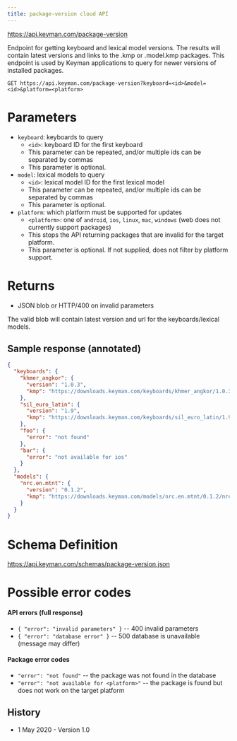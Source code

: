 ```yaml
---
title: package-version cloud API
---
```


https://api.keyman.com/package-version

Endpoint for getting keyboard and lexical model versions. The results will contain latest versions and links to the .kmp or .model.kmp packages. This endpoint is used by Keyman applications to query for newer versions of installed packages.

```http
GET https://api.keyman.com/package-version?keyboard=<id>&model=<id>&platform=<platform>
```

# Parameters

* `keyboard`: keyboards to query
  * `<id>`: keyboard ID for the first keyboard
  * This parameter can be repeated, and/or multiple ids can be separated by commas
  * This parameter is optional.
* `model`: lexical models to query
  * `<id>`: lexical model ID for the first lexical model
  * This parameter can be repeated, and/or multiple ids can be separated by commas
  * This parameter is optional.
* `platform`: which platform must be supported for updates
  * `<platform>`: one of `android`, `ios`, `linux`, `mac`, `windows` (web does not currently support packages)
  * This stops the API returning packages that are invalid for the target platform.
  * This parameter is optional. If not supplied, does not filter by platform support.

# Returns

* JSON blob or HTTP/400 on invalid parameters

The valid blob will contain latest version and url for the keyboards/lexical models.

## Sample response (annotated)
```json
{
  "keyboards": {
    "khmer_angkor": {
      "version": "1.0.3",
      "kmp": "https://downloads.keyman.com/keyboards/khmer_angkor/1.0.3/khmer_angkor.kmp"
    },
    "sil_euro_latin": {
      "version": "1.9",
      "kmp": "https://downloads.keyman.com/keyboards/sil_euro_latin/1.9/sil_euro_latin.kmp"
    },
    "foo": {
      "error": "not found"
    },
    "bar": {
      "error": "not available for ios"
    }
  },
  "models": {
    "nrc.en.mtnt": {
      "version": "0.1.2",
      "kmp": "https://downloads.keyman.com/models/nrc.en.mtnt/0.1.2/nrc.en.mtnt.model.kmp"
    }
  }
}
```

# Schema Definition

https://api.keyman.com/schemas/package-version.json

# Possible error codes

#### API errors (full response)
* `{ "error": "invalid parameters" }` -- 400 invalid parameters
* `{ "error": "database error" }` -- 500 database is unavailable (message may differ)

#### Package error codes
* `"error": "not found"` -- the package was not found in the database
* `"error": "not available for <platform>"` -- the package is found but does not work on the target platform

## History
* 1 May 2020 - Version 1.0
